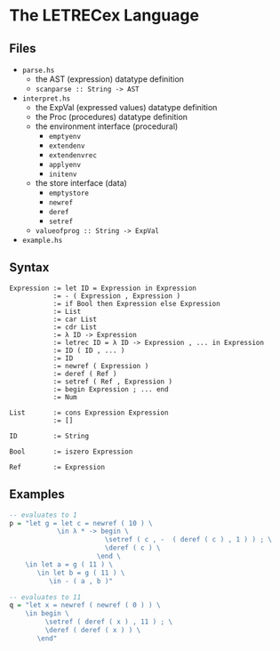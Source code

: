 # The LETRECex Language
## Files
* `parse.hs`
    - the AST (expression) datatype definition
    - `scanparse :: String -> AST`
* `interpret.hs`
    - the ExpVal (expressed values) datatype definition
    - the Proc (procedures) datatype definition
    - the environment interface (procedural)
        - `emptyenv`
        - `extendenv`
        - `extendenvrec`
        - `applyenv`
        - `initenv`
    - the store interface (data)
        - `emptystore`
        - `newref`
        - `deref`
        - `setref`
    - `valueofprog :: String -> ExpVal`
* `example.hs`

## Syntax
```
Expression := let ID = Expression in Expression
           := - ( Expression , Expression )
           := if Bool then Expression else Expression
           := List
           := car List
           := cdr List
           := λ ID -> Expression
           := letrec ID = λ ID -> Expression , ... in Expression
           := ID ( ID , ... )
           := ID
           := newref ( Expression )
           := deref ( Ref )
           := setref ( Ref , Expression )
           := begin Expression ; ... end
           := Num

List       := cons Expression Expression
           := []

ID         := String

Bool       := iszero Expression

Ref        := Expression
```

## Examples
```hs
-- evaluates to 1
p = "let g = let c = newref ( 10 ) \
            \in λ * -> begin \
                        \setref ( c , -  ( deref ( c ) , 1 ) ) ; \
                        \deref ( c ) \
                      \end \
    \in let a = g ( 11 ) \
       \in let b = g ( 11 ) \
          \in - ( a , b )"

-- evaluates to 11
q = "let x = newref ( newref ( 0 ) ) \
    \in begin \
         \setref ( deref ( x ) , 11 ) ; \
         \deref ( deref ( x ) ) \
       \end"
```
